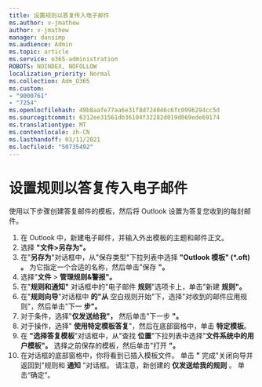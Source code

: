 ```yaml
---
title: 设置规则以答复传入电子邮件
ms.author: v-jmathew
author: v-jmathew
manager: dansimp
ms.audience: Admin
ms.topic: article
ms.service: o365-administration
ROBOTS: NOINDEX, NOFOLLOW
localization_priority: Normal
ms.collection: Adm_O365
ms.custom:
- "9000761"
- "7254"
ms.openlocfilehash: 49b8aafe77aa6e31f8d724046c6fc0996294cc5d
ms.sourcegitcommit: 6312ee31561db36104f32282d019d069ede69174
ms.translationtype: MT
ms.contentlocale: zh-CN
ms.lasthandoff: 03/11/2021
ms.locfileid: "50735492"
---
```

# <a name="set-up-rules-to-reply-to-incoming-emails"></a>设置规则以答复传入电子邮件

使用以下步骤创建答复邮件的模板，然后将 Outlook 设置为答复您收到的每封邮件。

1. 在 Outlook 中，新建电子邮件，并输入外出模板的主题和邮件正文。
2. 选择 **"文件>另存为"。**
3. 在"**另存为**"对话框中，从"保存类型"下拉列表中选择 **"Outlook 模板" (*.oft) 。** 为它指定一个合适的名称，然后单击"保存 **"。**
4. 选择"**文件**  >  **管理规则&警报"。**
5. 在"**规则和通知"** 对话框中的"电子邮件 **规则**"选项卡上，单击"新建 **规则"。**
6. 在"**规则向导**"对话框中 **的"从** 空白规则开始"下，选择"对收到的邮件应用规则"，然后单击"下一 **步"。**
7. 对于条件，选择"**仅发送给我"，** 然后单击"下一步 **"。**
8. 对于操作，选择" **使用特定模板答复**"，然后在底部窗格中，单击 **特定模板**。
9. 在 **"选择答复模板**"对话框中，从"查找 **位置**"下拉列表中选择"**文件系统中的用户模板"。** 选择之前保存的模板，然后单击"打开 **"。**
10. 在对话框的底部窗格中，你将看到已插入模板文件。 单击 **"** 完成"关闭向导并返回到"规则和 **通知** "对话框。 请注意，新创建的 **仅发送给我的规则** 。 单击“确定”。
